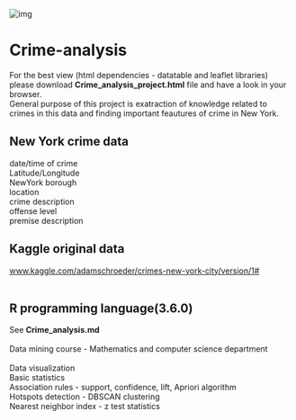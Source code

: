 ![img](https://www.google.hr/url?sa=i&source=images&cd=&ved=2ahUKEwji-vzT-e3iAhXPLVAKHXNTCjUQjRx6BAgBEAU&url=https%3A%2F%2Fwww.gsps.ca%2Fen%2Fcrimefiles%2Fcrimeanalysis.asp&psig=AOvVaw3Vz37HwYwxsy_VK4VxTHxD&ust=1560772575297433)
# Crime-analysis
For the best view (html dependencies - datatable and leaflet libraries) please download **Crime_analysis_project.html** file and have a look in your browser. <br>
General purpose of this project is exatraction of knowledge related to crimes in this data and finding important feautures of crime in New York.
## New York crime data
date/time of crime<br>
Latitude/Longitude<br>
NewYork borough<br>
location<br>
crime description<br>
offense level<br>
premise description
## Kaggle original data
www.kaggle.com/adamschroeder/crimes-new-york-city/version/1# <br><br>
## R programming language(3.6.0)

See **Crime_analysis.md**<br><br>
Data mining course - Mathematics and computer science department<br><br>
Data visualization <br>
Basic statistics <br>
Association rules - support, confidence, lift, Apriori algorithm<br>
Hotspots detection - DBSCAN clustering<br>
Nearest neighbor index - z test statistics<br>
